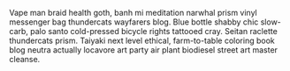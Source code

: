 Vape man braid health goth, banh mi meditation narwhal prism vinyl messenger bag thundercats wayfarers blog. Blue bottle shabby chic slow-carb, palo santo cold-pressed bicycle rights tattooed cray. Seitan raclette thundercats prism. Taiyaki next level ethical, farm-to-table coloring book blog neutra actually locavore art party air plant biodiesel street art master cleanse.